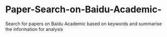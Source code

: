 # Paper-Search-on-Baidu-Academic-
Search for papers on Baidu Academic based on keywords and summarise the information for analysis
